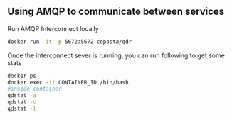 Using AMQP to communicate between services
------------------------------------------


Run AMQP Interconnect locally
```bash
docker run -it -p 5672:5672 ceposta/qdr
```

Once the interconnect sever is running, you can run following to get some stats
```bash
docker ps
docker exec -it CONTAINER_ID /bin/bash
#inside container
qdstat -a
qdstat -c
qdstat -l

```